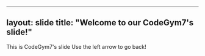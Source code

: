 
---
layout: slide
title: "Welcome to our CodeGym7's slide!"
---
This is CodeGym7's slide
Use the left arrow to go back!